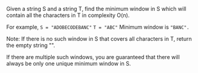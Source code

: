 Given a string S and a string T, find the minimum window in S which will contain all the characters in T in complexity O(n).

For example,
`S = "ADOBECODEBANC"`
`T = "ABC"`
Minimum window is `"BANC".`

Note:
If there is no such window in S that covers all characters in T, return the empty string "".

If there are multiple such windows, you are guaranteed that there will always be only one unique minimum window in S.

